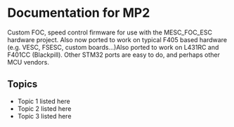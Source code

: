 # Documentation for MP2

Custom FOC, speed control firmware for use with the MESC_FOC_ESC hardware project. Also now ported to work on typical F405 based hardware (e.g. VESC, FSESC, custom boards...)Also ported to work on L431RC and F401CC (Blackpill). Other STM32 ports are easy to do, and perhaps other MCU vendors.


## Topics
* Topic 1 listed here
* Topic 2 listed here
* Topic 3 listed here


